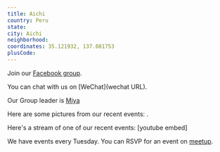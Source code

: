 ```yaml
---
title: Aichi
country: Peru
state: 
city: Aichi
neighborhood: 
coordinates: 35.121932, 137.081753
plusCode:
---
```

Join our [Facebook group](https://www.facebook.com/groups/free.code.camp.aichi).

You can chat with us on [WeChat](wechat URL).

Our Group leader is [Miya](freecodecamp.org/miya)

Here are some pictures from our recent events:
![]().

Here's a stream of one of our recent events:
[youtube embed]

We have events every Tuesday. You can RSVP for an event on [meetup](meetupurl).
